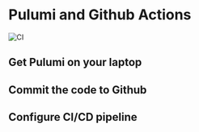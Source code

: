# Pulumi and Github Actions

![CI](https://github.com/lucamilan/getlatestversion-pill-00/workflows/CI/badge.svg)

## Get Pulumi on your laptop

## Commit the code to Github

## Configure CI/CD pipeline



